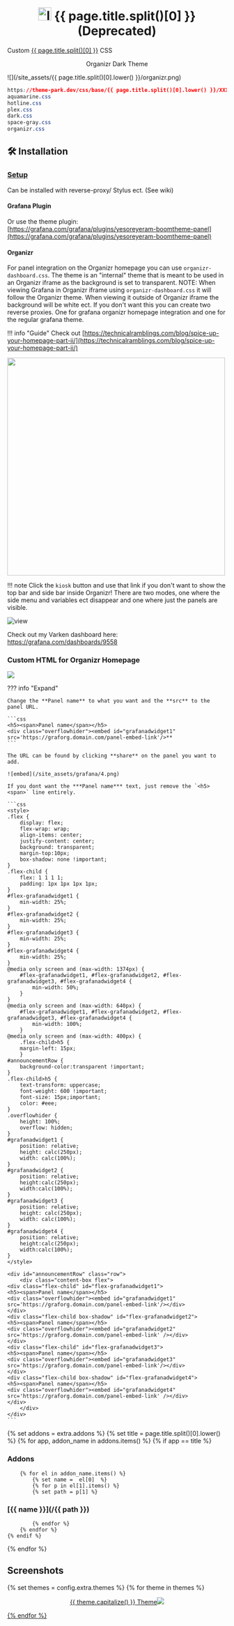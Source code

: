 <h1 align="center"> <img src="/site_assets/{{ page.title.split()[0].lower() }}/logo.png" alt="logo" width="30" height="30"> {{ page.title.split()[0] }} (Deprecated)</h1>

Custom [{{ page.title.split()[0] }}](https://github.com/grafana) CSS

<p align="center"> Organizr Dark Theme </p>

![](/site_assets/{{ page.title.split()[0].lower() }}/organizr.png)

```css
https://theme-park.dev/css/base/{{ page.title.split()[0].lower() }}/XXX.css
aquamarine.css
hotline.css
plex.css
dark.css
space-gray.css
organizr.css
```

## 🛠️ Installation

### [Setup](/setup)

Can be installed with reverse-proxy/ Stylus ect. (See wiki)

#### Grafana Plugin

Or use the theme plugin: [https://grafana.com/grafana/plugins/yesoreyeram-boomtheme-panel](https://grafana.com/grafana/plugins/yesoreyeram-boomtheme-panel)

#### Organizr

For panel integration on the Organizr homepage you can use `organizr-dashboard.css`. The theme is an "internal" theme that is meant to be used in an Organizr iframe as the background is set to transparent.
NOTE: When viewing Grafana in Organizr iframe using `organizr-dashboard.css` it will follow the Organizr theme. When viewing it outside of Organizr iframe the background will be white ect. If you don't want this you can create two reverse proxies. One for grafana organizr homepage integration and one for the regular grafana theme.

!!! info "Guide"
    Check out [https://technicalramblings.com/blog/spice-up-your-homepage-part-ii/](https://technicalramblings.com/blog/spice-up-your-homepage-part-ii/)

<img src="/site_assets/grafana/orgdash.jpg" height="500px"></img>

!!! note
    Click the `kiosk` button and use that link if you don't want to show the top bar and side bar inside Organizr! There are two modes, one where the side menu and variables ect disappear and one where just the panels are visible.

![view](/site_assets/grafana/view.png)

Check out my Varken dashboard here: https://grafana.com/dashboards/9558

### Custom HTML for Organizr Homepage

![](/site_assets/grafana/3.png)

??? info "Expand"

    Change the **Panel name** to what you want and the **src** to the panel URL.

    ```css
    <h5><span>Panel name</span></h5>
    <div class="overflowhider"><embed id="grafanadwidget1" src='https://graforg.domain.com/panel-embed-link'/>**
    ```

    The URL can be found by clicking **share** on the panel you want to add.

    ![embed](/site_assets/grafana/4.png)

    If you dont want the ***Panel name*** text, just remove the `<h5><span>` line entirely.

    ```css
    <style>
    .flex {
        display: flex;
        flex-wrap: wrap;
        align-items: center;
        justify-content: center;
        background: transparent;
        margin-top:10px;
        box-shadow: none !important;
    }
    .flex-child {
        flex: 1 1 1 1;
        padding: 1px 1px 1px 1px;
    }
    #flex-grafanadwidget1 {
        min-width: 25%;
    }
    #flex-grafanadwidget2 {
        min-width: 25%;
    }
    #flex-grafanadwidget3 {
        min-width: 25%;
    }
    #flex-grafanadwidget4 {
        min-width: 25%;
    }
    @media only screen and (max-width: 1374px) {
        #flex-grafanadwidget1, #flex-grafanadwidget2, #flex-grafanadwidget3, #flex-grafanadwidget4 {
            min-width: 50%;
        }
    }
    @media only screen and (max-width: 640px) {
        #flex-grafanadwidget1, #flex-grafanadwidget2, #flex-grafanadwidget3, #flex-grafanadwidget4 {
            min-width: 100%;
        }
    @media only screen and (max-width: 400px) {
        .flex-child>h5 {
        margin-left: 15px;
        }
    #announcementRow {
        background-color:transparent !important;
    }
    .flex-child>h5 {
        text-transform: uppercase;
        font-weight: 600 !important;
        font-size: 15px;important;
        color: #eee;
    }
    .overflowhider {
        height: 100%;
        overflow: hidden;
    }
    #grafanadwidget1 {
        position: relative;
        height: calc(250px);
        width: calc(100%);
    }
    #grafanadwidget2 {
        position: relative;
        height:calc(250px);
        width:calc(100%);
    }
    #grafanadwidget3 {
        position: relative;
        height: calc(250px);
        width: calc(100%);
    }
    #grafanadwidget4 {
        position: relative;
        height:calc(250px);
        width:calc(100%);
    }
    </style>

    <div id="announcementRow" class="row">
        <div class="content-box flex">
    <div class="flex-child" id="flex-grafanadwidget1">
    <h5><span>Panel name</span></h5>
    <div class="overflowhider"><embed id="grafanadwidget1" src='https://graforg.domain.com/panel-embed-link'/></div>
    </div>
    <div class="flex-child box-shadow" id="flex-grafanadwidget2">
    <h5><span>Panel name</span></h5>
    <div class="overflowhider"><embed id="grafanadwidget2" src='https://graforg.domain.com/panel-embed-link' /></div>
    </div>
    <div class="flex-child" id="flex-grafanadwidget3">
    <h5><span>Panel name</span></h5>
    <div class="overflowhider"><embed id="grafanadwidget3" src='https://graforg.domain.com/panel-embed-link'/></div>
    </div>
    <div class="flex-child box-shadow" id="flex-grafanadwidget4">
    <h5><span>Panel name</span></h5>
    <div class="overflowhider"><embed id="grafanadwidget4" src='https://graforg.domain.com/panel-embed-link' /></div>
    </div>
        </div>
    </div>
    ```

{% set addons = extra.addons %}
{% set title = page.title.split()[0].lower() %}
{% for app, addon_name in addons.items() %}
    {% if app  ==  title %}

### Addons

        {% for el in addon_name.items() %}
            {% set name =  el[0]  %}
            {% for p in el[1].items() %}
            {% set path = p[1] %}

### [{{ name }}](/{{ path }})

            {% endfor %}
        {% endfor %}
    {% endif %}
{% endfor %}

## Screenshots

{% set themes = config.extra.themes %}
{% for theme in themes %}
<p align="center">  
<a href="/site_assets/{{ page.title.split()[0].lower() }}/{{ theme }}.png">{{ theme.capitalize() }} Theme<img src="/site_assets/{{ page.title.split()[0].lower() }}/{{ theme }}.png"></img>
</p>
{% endfor %}
